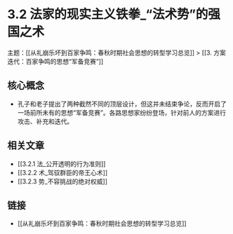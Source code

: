 # 3.2 法家的现实主义铁拳_“法术势”的强国之术

主题：[[从礼崩乐坏到百家争鸣：春秋时期社会思想的转型学习总览]] > [[3. 方案迭代：百家争鸣的思想“军备竞赛”]]

## 核心概念

- 孔子和老子提出了两种截然不同的顶层设计，但这并未结束争论，反而开启了一场前所未有的思想“军备竞赛”。各路思想家纷纷登场，针对前人的方案进行攻击、补充和迭代。

## 相关文章

- [[3.2.1 法_公开透明的行为准则]]
- [[3.2.2 术_驾驭群臣的帝王心术]]
- [[3.2.3 势_不容挑战的绝对权威]]

## 链接

- [[从礼崩乐坏到百家争鸣：春秋时期社会思想的转型学习总览]]
